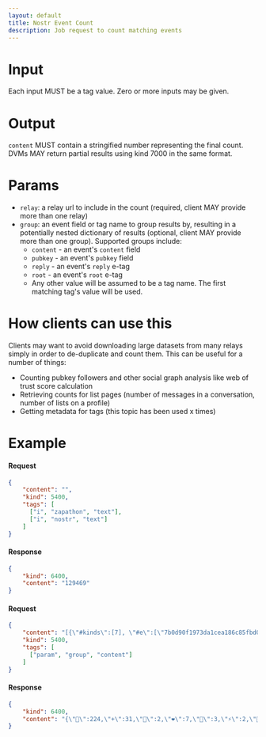 ```yaml
---
layout: default
title: Nostr Event Count
description: Job request to count matching events
---
```


# Input

Each input MUST be a tag value. Zero or more inputs may be given.

# Output

`content` MUST contain a stringified number representing the final count. DVMs MAY return partial results using kind 7000 in the same format.

# Params

* `relay`: a relay url to include in the count (required, client MAY provide more than one relay)
* `group`: an event field or tag name to group results by, resulting in a potentially nested dictionary of results (optional, client MAY provide more than one group). Supported groups include:
  * `content` - an event's `content` field
  * `pubkey` - an event's `pubkey` field
  * `reply` - an event's `reply` e-tag
  * `root` - an event's `root` e-tag
  * Any other value will be assumed to be a tag name. The first matching tag's value will be used.

# How clients can use this

Clients may want to avoid downloading large datasets from many relays simply in order to de-duplicate and count them. This can be useful for a number of things:

- Counting pubkey followers and other social graph analysis like web of trust score calculation
- Retrieving counts for list pages (number of messages in a conversation, number of lists on a profile)
- Getting metadata for tags (this topic has been used x times)

# Example

#### Request

```json
{
    "content": "",
    "kind": 5400,
    "tags": [
      ["i", "zapathon", "text"],
      ["i", "nostr", "text"]
    ]
}
```

#### Response

```json
{
    "kind": 6400,
    "content": "129469"
}
```

#### Request

```json
{
    "content": "[{\"#kinds\":[7], \"#e\":[\"7b0d90f1973da1cea186c85fbd09b3e4e455ce4d438b60a3d1f9aabc1681418f\"}]",
    "kind": 5400,
    "tags": [
      ["param", "group", "content"]
    ]
}
```

#### Response

```json
{
    "kind": 6400,
    "content": "{\"🤙\":224,\"+\":31,\"🧡\":2,\"❤️\":7,\"🤣\":3,\"⚡\":2,\"💜\":7,\":thinking face:\":1,\"🦶\":1,\"🍺\":1,\"🍆\":2,\"🤙🏼\":3,\"🔥\":2,\"🏇\":1,\"💚\":1}"
}
```
